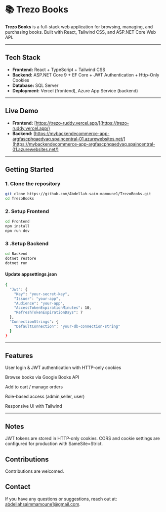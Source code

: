 # 📚 Trezo Books

**Trezo Books** is a full-stack web application for browsing, managing, and purchasing books. Built with React, Tailwind CSS, and ASP.NET Core Web API.

---

## Tech Stack

- **Frontend:** React + TypeScript + Tailwind CSS
- **Backend:** ASP.NET Core 9 + EF Core + JWT Authentication + Http-Only Cookies
- **Database:** SQL Server
- **Deployment:** Vercel (frontend), Azure App Service (backend)

---

## Live Demo

- **Frontend:** [https://trezo-ruddy.vercel.app/](https://trezo-ruddy.vercel.app/)
- **Backend:** [https://mybackendecommerce-app-argfascphqaedvaq.spaincentral-01.azurewebsites.net/](https://mybackendecommerce-app-argfascphqaedvaq.spaincentral-01.azurewebsites.net/)

---

## Getting Started

### 1. Clone the repository

```bash
git clone https://github.com/Abdellah-saim-mamoune1/TrezoBooks.git
cd TrezoBooks
```
### 2. Setup Frontend

```bash
cd Frontend
npm install
npm run dev
```

### 3 .Setup Backend

```bash
cd Backend
dotnet restore
dotnet run
```
#### Update appsettings.json
```bash
{
  "Jwt": {
    "Key": "your-secret-key",
    "Issuer": "your-app",
    "Audience": "your-app",
    "AccessTokenExpirationMinutes": 10,
    "RefreshTokenExpirationDays": 7
  },
  "ConnectionStrings": {
    "DefaultConnection": "your-db-connection-string"
  }
}
```
---

## Features
 User login & JWT authentication with HTTP-only cookies

 Browse books via Google Books API

 Add to cart / manage orders

 Role-based access (admin,seller, user)

 Responsive UI with Tailwind

---

 ## Notes
 JWT tokens are stored in HTTP-only cookies.
 CORS and cookie settings are configured for production with SameSite=Strict.

 ## Contributions
 Contributions are welcomed.

 ## Contact
 If you have any questions or suggestions, reach out at: abdellahsaimmamoune1@gmail.com.
 






